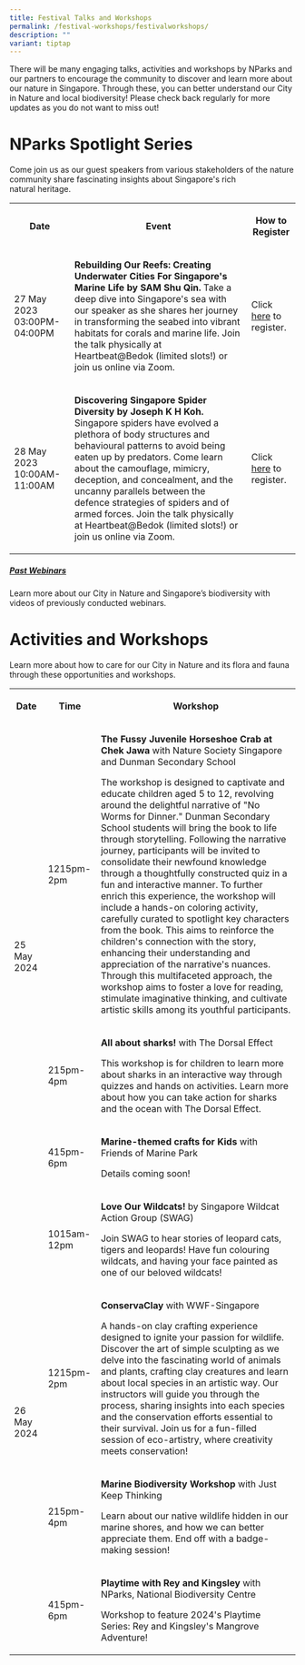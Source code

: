 ```yaml
---
title: Festival Talks and Workshops
permalink: /festival-workshops/festivalworkshops/
description: ""
variant: tiptap
---
```

<p>There will be many engaging talks, activities and workshops by NParks
and our partners to encourage the community to discover and learn more
about our nature in Singapore. Through these, you can better understand
our City in Nature and local biodiversity! Please check back regularly
for more updates as you do not want to miss out!</p>
<h1><strong>NParks Spotlight Series</strong></h1>
<p>Come join us as our guest speakers from various stakeholders of the nature
community share fascinating insights about Singapore's rich natural&nbsp;heritage.</p>
<table>
<tbody>
<tr>
<th rowspan="1" colspan="1">
<p>Date</p>
</th>
<th rowspan="1" colspan="1">
<p>Event</p>
</th>
<th rowspan="1" colspan="1">
<p>How to Register</p>
</th>
</tr>
<tr>
<td rowspan="1" colspan="1">
<p>27 May 2023 03:00PM-04:00PM</p>
</td>
<td rowspan="1" colspan="1">
<p><strong>Rebuilding Our Reefs: Creating Underwater Cities For Singapore's Marine Life by SAM Shu Qin.</strong> Take
a deep dive into Singapore's sea with our speaker as she shares her journey
in transforming the seabed into vibrant habitats for corals and marine
life. Join the talk physically at Heartbeat@Bedok (limited slots!) or join
us online via Zoom.</p>
</td>
<td rowspan="1" colspan="1">
<p>Click <a href="https://go.gov.sg/nparksspotlight-27May" rel="noopener noreferrer nofollow" target="_blank">here</a> to
register.</p>
</td>
</tr>
<tr>
<td rowspan="1" colspan="1">
<p>28 May 2023 10:00AM-11:00AM</p>
</td>
<td rowspan="1" colspan="1">
<p><strong>Discovering Singapore Spider Diversity by Joseph K H Koh.</strong> Singapore
spiders have evolved a plethora of body structures and behavioural patterns
to avoid being eaten up by predators. Come learn about the camouflage,
mimicry, deception, and concealment, and the uncanny parallels between
the defence strategies of spiders and of armed forces. Join the talk physically
at Heartbeat@Bedok (limited slots!) or join us online via Zoom.</p>
</td>
<td rowspan="1" colspan="1">
<p>Click <a href="https://go.gov.sg/nparksspotlight-28May" rel="noopener noreferrer nofollow" target="_blank">here</a> to
register.</p>
</td>
</tr>
</tbody>
</table>
<h5><a href="https://www.youtube.com/playlist?list=PL1_Eb2Fa0jUdJYSx_OSRUEHj9b8V9_Z0G" rel="noopener noreferrer nofollow" target="_blank">Past Webinars</a></h5>
<p>Learn more about our City in Nature and Singapore’s biodiversity with
videos of previously conducted webinars.</p>
<h1><strong>Activities and Workshops</strong></h1>
<p>Learn more about how to care for our City in Nature and its flora and
fauna through these opportunities and workshops.</p>
<table>
<tbody>
<tr>
<th rowspan="1" colspan="1">
<p>Date</p>
</th>
<th rowspan="1" colspan="1">
<p>Time</p>
</th>
<th rowspan="1" colspan="1">
<p>Workshop</p>
</th>
</tr>
<tr>
<td rowspan="3" colspan="1">
<p>25 May 2024</p>
</td>
<td rowspan="1" colspan="1">
<p>1215pm-2pm</p>
</td>
<td rowspan="1" colspan="1">
<p><strong>The Fussy Juvenile Horseshoe Crab at Chek Jawa </strong>with Nature
Society Singapore and Dunman Secondary School</p>
<p></p>
<p>The workshop is designed to captivate and educate children aged 5 to 12,
revolving around the delightful narrative of "No Worms for Dinner." Dunman
Secondary School students will bring the book to life through storytelling.
Following the narrative journey, participants will be invited to consolidate
their newfound knowledge through a thoughtfully constructed quiz in a fun
and interactive manner. To further enrich this experience, the workshop
will include a hands-on coloring activity, carefully curated to spotlight
key characters from the book. This aims to reinforce the children's connection
with the story, enhancing their understanding and appreciation of the narrative's
nuances. Through this multifaceted approach, the workshop aims to foster
a love for reading, stimulate imaginative thinking, and cultivate artistic
skills among its youthful participants.</p>
</td>
</tr>
<tr>
<td rowspan="1" colspan="1">
<p>215pm-4pm</p>
</td>
<td rowspan="1" colspan="1">
<p><strong>All about sharks! </strong>with The Dorsal Effect</p>
<p></p>
<p>This workshop is for children to learn more about sharks in an interactive
way through quizzes and hands on activities. Learn more about how you can
take action for sharks and the ocean with The Dorsal Effect.</p>
</td>
</tr>
<tr>
<td rowspan="1" colspan="1">
<p>415pm-6pm</p>
</td>
<td rowspan="1" colspan="1">
<p><strong>Marine-themed crafts for Kids </strong>with Friends of Marine
Park</p>
<p></p>
<p>Details coming soon!</p>
</td>
</tr>
<tr>
<td rowspan="4" colspan="1">
<p>26 May 2024</p>
</td>
<td rowspan="1" colspan="1">
<p>1015am-12pm</p>
</td>
<td rowspan="1" colspan="1">
<p><strong>Love Our Wildcats! </strong>by Singapore Wildcat Action Group
(SWAG)</p>
<p></p>
<p>Join SWAG to hear stories of leopard cats, tigers and leopards! Have fun
colouring wildcats, and having your face painted as one of our beloved
wildcats!</p>
</td>
</tr>
<tr>
<td rowspan="1" colspan="1">
<p>1215pm-2pm</p>
</td>
<td rowspan="1" colspan="1">
<p><strong> ConservaClay </strong>with WWF-Singapore</p>
<p></p>
<p>A hands-on clay crafting experience designed to ignite your passion for
wildlife. Discover the art of simple sculpting as we delve into the fascinating
world of animals and plants, crafting clay creatures and learn about local
species in an artistic way. Our instructors will guide you through the
process, sharing insights into each species and the conservation efforts
essential to their survival. Join us for a fun-filled session of eco-artistry,
where creativity meets conservation!</p>
</td>
</tr>
<tr>
<td rowspan="1" colspan="1">
<p>215pm-4pm</p>
</td>
<td rowspan="1" colspan="1">
<p><strong>Marine Biodiversity Workshop</strong> with Just Keep Thinking</p>
<p></p>
<p>Learn about our native wildlife hidden in our marine shores, and how we
can better appreciate them. End off with a badge-making session!</p>
</td>
</tr>
<tr>
<td rowspan="1" colspan="1">
<p>415pm-6pm</p>
</td>
<td rowspan="1" colspan="1">
<p><strong>Playtime with Rey and Kingsley</strong> with NParks, National Biodiversity
Centre</p>
<p></p>
<p>Workshop to feature 2024's Playtime Series: Rey and Kingsley's Mangrove
Adventure!</p>
</td>
</tr>
</tbody>
</table>
<p></p>